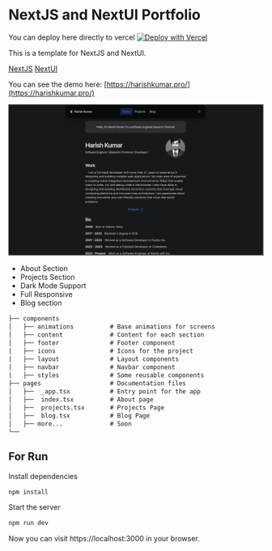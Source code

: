 # NextJS and NextUI Portfolio

You can deploy here directly to vercel [![Deploy with Vercel](https://vercel.com/button)](https://vercel.com/import/project?template=https://github.com/thelonewolf123/portfolio)

This is a template for NextJS and NextUI.

[NextJS](https://nextjs.org/)
[NextUI](https://nextui.org/)

You can see the demo here: [https://harishkumar.pro/](https://harishkumar.pro/)

![Dashboard Dark Mode](./public/demo.png)

-   About Section
-   Projects Section
-   Dark Mode Support
-   Full Responsive
-   Blog section

```
├── components
│   ├── animations          # Base animations for screens
│   ├── content             # Content for each section
│   ├── footer              # Footer component
|   ├── icons               # Icons for the project
|   ├── layout              # Layout components
|   ├── navbar              # Navbar component
|   ├── styles              # Some reusable components
├── pages                   # Documentation files
│   ├──  _app.tsx           # Entry point for the app
│   ├──  index.tsx          # About page
│   ├──  projects.tsx       # Projects Page
│   ├──  blog.tsx           # Blog Page
│   ├── more...             # Soon
└──
```

## For Run

Install dependencies

```bash
npm install
```

Start the server

```bash
npm run dev
```

Now you can visit https://localhost:3000 in your browser.
